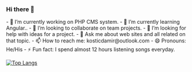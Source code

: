 ### Hi there 👋

<!--
**damirkostic/damirkostic** is a ✨ _special_ ✨ repository because its `README.md` (this file) appears on your GitHub profile.

Here are some ideas to get you started:
-->
<p>
- 🔭 I’m currently working on PHP CMS system.
- 🌱 I’m currently learning Angular..
- 👯 I’m looking to collaborate on team projects.
- 🤔 I’m looking for help with ideas for a project.
- 💬 Ask me about web sites and all related on that topic.
- 📫 How to reach me: kosticdamir@outlook.com
- 😄 Pronouns: He/His
- ⚡ Fun fact: I spend almost 12 hours listening songs everyday. 

[![Top Langs](https://github-readme-stats.vercel.app/api/top-langs/?username=damirkostic&layout=compact&theme=radical)](https://github.com/anuraghazra/github-readme-stats)
</p>
